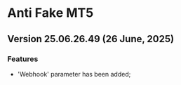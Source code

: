 # Anti Fake MT5

## Version 25.06.26.49 (26 June, 2025)
### Features
* 'Webhook' parameter has been added;
